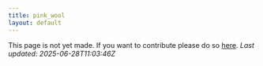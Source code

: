 ```yaml
---
title: pink_wool
layout: default
---
```


This page is not yet made. If you want to contribute please do so [here](https://github.com/CrazyH2/Bigstone/blob/wiki/components/pink_wool.md).
_Last updated: 2025-06-28T11:03:46Z_
